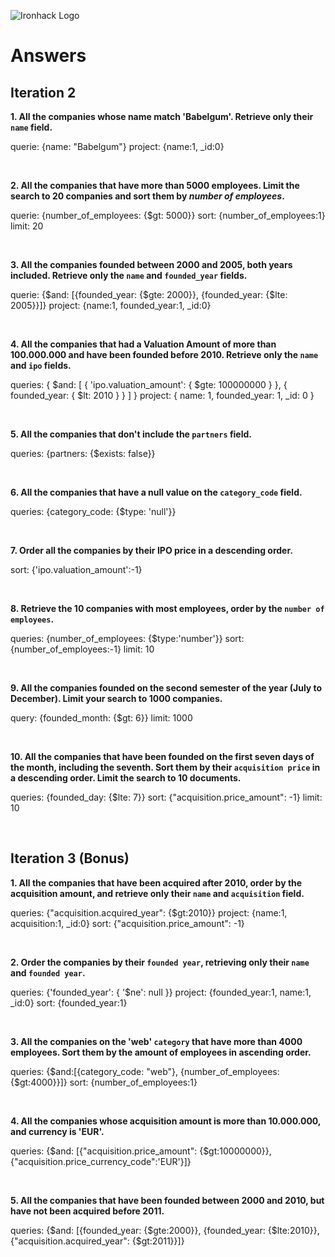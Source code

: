 ![Ironhack Logo](https://i.imgur.com/1QgrNNw.png)

# Answers

## Iteration 2

**1. All the companies whose name match 'Babelgum'. Retrieve only their `name` field.**

<!-- Your Query Goes Here -->
querie: {name: "Babelgum"}
project: {name:1, _id:0}

<br>

**2. All the companies that have more than 5000 employees. Limit the search to 20 companies and sort them by *number of employees*.**

<!-- Your Query Goes Here -->
querie: {number_of_employees: {$gt: 5000}}
sort: {number_of_employees:1}
limit: 20

<br>

**3. All the companies founded between 2000 and 2005, both years included. Retrieve only the `name` and `founded_year` fields.**

<!-- Your Query Goes Here -->
querie: {$and: [{founded_year: {$gte: 2000}}, {founded_year: {$lte: 2005}}]}
project: {name:1, founded_year:1, _id:0}

<br>

**4. All the companies that had a Valuation Amount of more than 100.000.000 and have been founded before 2010. Retrieve only the `name` and `ipo` fields.**

<!-- Your Query Goes Here -->
queries: {
  $and: [
    { 'ipo.valuation_amount': { $gte: 100000000 } },
    { founded_year: { $lt: 2010 } }
  ]
}
project: { name: 1, founded_year: 1, _id: 0 }

<br>

**5. All the companies that don't include the `partners` field.**

<!-- Your Query Goes Here -->
queries: {partners: {$exists: false}}

<br>

**6. All the companies that have a null value on the `category_code` field.**

<!-- Your Query Goes Here -->
queries: {category_code: {$type: 'null'}}

<br>

**7. Order all the companies by their IPO price in a descending order.**

<!-- Your Query Goes Here -->
sort: {'ipo.valuation_amount':-1}

<br>

**8. Retrieve the 10 companies with most employees, order by the `number of employees`.**

<!-- Your Query Goes Here -->
queries: {number_of_employees: {$type:'number'}}
sort: {number_of_employees:-1}
limit: 10

<br>

**9. All the companies founded on the second semester of the year (July to December). Limit your search to 1000 companies.**

<!-- Your Query Goes Here -->
query: {founded_month: {$gt: 6}}
limit: 1000

<br>

**10. All the companies that have been founded on the first seven days of the month, including the seventh. Sort them by their `acquisition price` in a descending order. Limit the search to 10 documents.**

<!-- Your Query Goes Here -->
queries: {founded_day: {$lte: 7}}
sort: {"acquisition.price_amount": -1}
limit: 10

<br>

## Iteration 3 (Bonus)

**1. All the companies that have been acquired after 2010, order by the acquisition amount, and retrieve only their `name` and `acquisition` field.**

<!-- Your Query Goes Here -->
queries: {"acquisition.acquired_year": {$gt:2010}}
project: {name:1, acquisition:1, _id:0}
sort: {"acquisition.price_amount": -1}

<br>

**2. Order the companies by their `founded year`, retrieving only their `name` and `founded year`.**

<!-- Your Query Goes Here -->
queries: {'founded_year': { '$ne': null }}
project: {founded_year:1, name:1, _id:0}
sort: {founded_year:1}


<br>

**3. All the companies on the 'web' `category` that have more than 4000 employees. Sort them by the amount of employees in ascending order.**

<!-- Your Query Goes Here -->
queries: {$and:[{category_code: "web"}, {number_of_employees:{$gt:4000}}]}
sort: {number_of_employees:1}


<br>

**4. All the companies whose acquisition amount is more than 10.000.000, and currency is 'EUR'.**

<!-- Your Query Goes Here -->
queries: {$and: [{"acquisition.price_amount": {$gt:10000000}}, {"acquisition.price_currency_code":'EUR'}]}

<br>

**5. All the companies that have been founded between 2000 and 2010, but have not been acquired before 2011.**

<!-- Your Query Goes Here -->
queries: {$and: [{founded_year: {$gte:2000}}, {founded_year: {$lte:2010}}, {"acquisition.acquired_year": {$gt:2011}}]}

<br>
